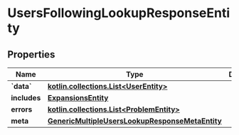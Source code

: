 
# UsersFollowingLookupResponseEntity

## Properties
Name | Type | Description | Notes
------------ | ------------- | ------------- | -------------
**&#x60;data&#x60;** | [**kotlin.collections.List&lt;UserEntity&gt;**](UserEntity.md) |  |  [optional]
**includes** | [**ExpansionsEntity**](ExpansionsEntity.md) |  |  [optional]
**errors** | [**kotlin.collections.List&lt;ProblemEntity&gt;**](ProblemEntity.md) |  |  [optional]
**meta** | [**GenericMultipleUsersLookupResponseMetaEntity**](GenericMultipleUsersLookupResponseMetaEntity.md) |  |  [optional]




